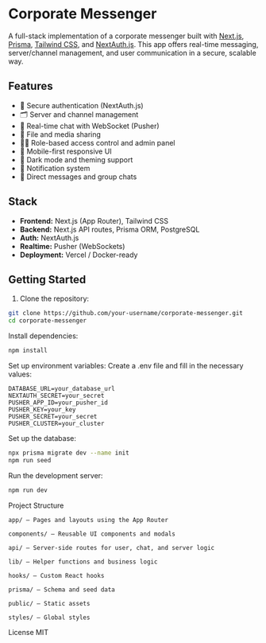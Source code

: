 # Corporate Messenger

A full-stack implementation of a corporate messenger built with [Next.js](https://nextjs.org/), [Prisma](https://www.prisma.io/), [Tailwind CSS](https://tailwindcss.com/), and [NextAuth.js](https://next-auth.js.org/). This app offers real-time messaging, server/channel management, and user communication in a secure, scalable way.

## Features

- 🔐 Secure authentication (NextAuth.js)
- 🗂️ Server and channel management
- 💬 Real-time chat with WebSocket (Pusher)
- 📁 File and media sharing
- 🧑‍💼 Role-based access control and admin panel
- 📱 Mobile-first responsive UI
- 🎨 Dark mode and theming support
- 🔔 Notification system
- 🧵 Direct messages and group chats

## Stack

- **Frontend:** Next.js (App Router), Tailwind CSS
- **Backend:** Next.js API routes, Prisma ORM, PostgreSQL
- **Auth:** NextAuth.js
- **Realtime:** Pusher (WebSockets)
- **Deployment:** Vercel / Docker-ready

## Getting Started

1. Clone the repository:
```bash
git clone https://github.com/your-username/corporate-messenger.git
cd corporate-messenger
```
Install dependencies:

```bash
npm install
```
Set up environment variables: Create a .env file and fill in the necessary values:

```env
DATABASE_URL=your_database_url
NEXTAUTH_SECRET=your_secret
PUSHER_APP_ID=your_pusher_id
PUSHER_KEY=your_key
PUSHER_SECRET=your_secret
PUSHER_CLUSTER=your_cluster
```
Set up the database:

```bash
npx prisma migrate dev --name init
npm run seed
```
Run the development server:

```bash
npm run dev
```
Project Structure
```
app/ — Pages and layouts using the App Router

components/ — Reusable UI components and modals

api/ — Server-side routes for user, chat, and server logic

lib/ — Helper functions and business logic

hooks/ — Custom React hooks

prisma/ — Schema and seed data

public/ — Static assets

styles/ — Global styles
```

License
MIT
